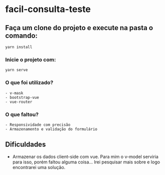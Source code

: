 # facil-consulta-teste

## Faça um clone do projeto e execute na pasta o comando:
```
yarn install
```

### Inicie o projeto com: 
```
yarn serve
```

### O que foi utilizado?
```
- v-mask
- bootstrap-vue
- vue-router
```
### O que faltou?
```
- Responsividade com precisão
- Armazenamento e validação do formulário
```
## Dificuldades
- Armazenar os dados client-side com vue. Para mim o v-model serviria para isso, porém faltou alguma coisa... Irei pesquisar mais sobre e logo encontrarei uma solução.
